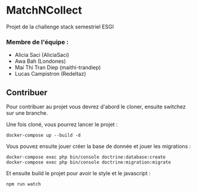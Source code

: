 # MatchNCollect

Projet de la challenge stack semestriel ESGI

### Membre de l'équipe :
- Alicia Saci (AliciaSaci)
- Awa Bah (Londones)
- Mai Thi Tran Diep (maithi-trandiep)
- Lucas Campistron (Redeltaz)

## Contribuer

Pour contribuer au projet vous devrez d'abord le cloner, ensuite switchez sur une branche.

Une fois cloné, vous pourrez lancer le projet :
```
docker-compose up --build -d
```

Vous pouvez ensuite jouer créer la base de donnée et jouer les migrations :
```
docker-compose exec php bin/console doctrine:database:create
docker-compose exec php bin/console doctrine:migration:migrate
```

Et ensuite build le projet pour avoir le style et le javascript :
```
npm run watch
```

